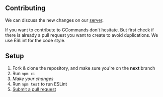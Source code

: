 ## Contributing

We can discuss the new changes on our [server](https://discord.gg/AjKJSBbGm2).  

If you want to contribute to GCommands don't hesitate. But first check if there is already a pull request you want to create to avoid duplications. We use ESLint for the code style.

## Setup

1. Fork & clone the repository, and make sure you're on the **next** branch
2. Run `npm ci`
3. *Make your changes*
4. Run `npm test` to run ESLint
5. [Submit a pull request](https://github.com/Garlic-Team/gcommands/compare)